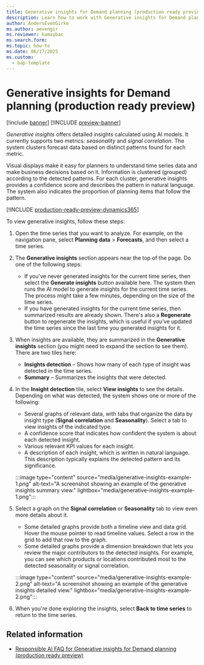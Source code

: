 ```yaml
---
title: Generative insights for Demand planning (production ready preview)
description: Learn how to work with Generative insights for Demand planning.
author: AndersEvenGirke
ms.author: aevengir
ms.reviewer: kamaybac
ms.search.form:
ms.topic: how-to
ms.date: 06/17/2025
ms.custom: 
  - bap-template
---
```


# Generative insights for Demand planning (production ready preview)

[!include [banner](../includes/banner.md)]
[!INCLUDE [preview-banner](~/../shared-content/shared/preview-includes/preview-banner.md)]
<!-- KFM: Preview until further notice -->

<!-- KFM: Any setup needed to enable this feature? Or is it OOB? -->

*Generative insights* offers detailed insights calculated using AI models. It currently supports two metrics: *seasonality* and *signal correlation*. The system clusters forecast data based on distinct patterns found for each metric.

Visual displays make it easy for planners to understand time series data and make business decisions based on it. Information is clustered (grouped) according to the detected patterns. For each cluster, generative insights provides a confidence score and describes the pattern in natural language. The system also indicates the proportion of planning items that follow the pattern.

[!INCLUDE [production-ready-preview-dynamics365](~/../shared-content/shared/preview-includes/production-ready-preview-dynamics365.md)]

To view generative insights, follow these steps:

1. Open the time series that you want to analyze. For example, on the navigation pane, select **Planning data** \> **Forecasts**, and then select a time series.
1. The **Generative insights** section appears near the top of the page. Do one of the following steps:
    - If you've never generated insights for the current time series, then select the **Generate insights** button available here. The system then runs the AI model to generate insights for the current time series. The process might take a few minutes, depending on the size of the time series.
    - If you have generated insights for the current time series, then summarized results are already shown. There's also a **Regenerate** button to regenerate the insights, which is useful if you've updated the time series since the last time you generated insights for it.

1. When insights are available, they are summarized in the **Generative insights** section (you might need to expand the section to see them). There are two tiles here:
    - **Insights detection** – Shows how many of each type of insight was detected in the time series.
    - **Summary** – Summarizes the insights that were detected.

1. In the **Insight detection** tile, select **View insights** to see the details. Depending on what was detected, the system shows one or more of the following:
    - Several graphs of relevant data, with tabs that organize the data by insight type (**Signal correlation** and **Seasonality**). Select a tab to view insights of the indicated type.
    - A confidence score that indicates how confident the system is about each detected insight.
    - Various relevant KPI values for each insight.
    - A description of each insight, which is written in natural language. This description typically explains the detected pattern and its significance.

    :::image type="content" source="media/generative-insights-example-1.png" alt-text="A screenshot showing an example of the generative insights summary view." lightbox="media/generative-insights-example-1.png":::

1. Select a graph on the **Signal correlation** or **Seasonality** tab to view even more details about it.
    - Some detailed graphs provide both a timeline view and data grid. Hover the mouse pointer to read timeline values. Select a row in the grid to add that row to the graph.
    - Some detailed graphs provide a dimension breakdown that lets you review the major contributors to the detected insights. For example, you can see which products or locations contributed most to the detected seasonality or signal correlation.

    :::image type="content" source="media/generative-insights-example-2.png" alt-text="A screenshot showing an example of the generative insights detailed view." lightbox="media/generative-insights-example-2.png":::

1. When you're done exploring the insights, select **Back to time series** to return to the time series.

## Related information

- [Responsible AI FAQ for Generative insights for Demand planning (production ready preview)](../faq-demand-planning-generative-insights.md)
